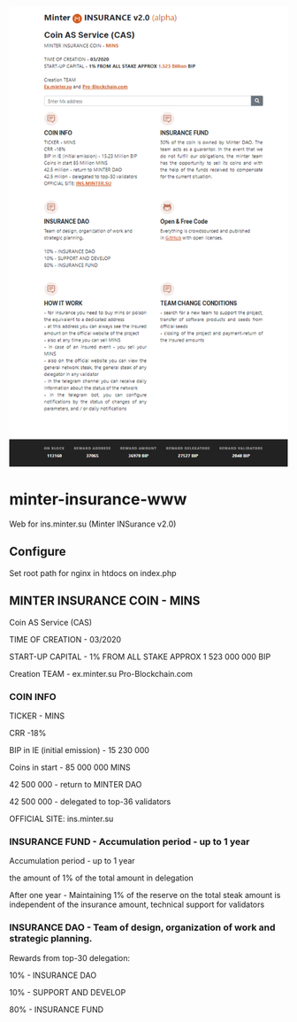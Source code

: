![Preview](https://github.com/pro-blockchain-com/minter-insurance-www/raw/master/htdocs/img/minter-insurance-alpha3.png)


# minter-insurance-www
Web for ins.minter.su (Minter INSurance v2.0)

## Configure

Set root path for nginx in htdocs on index.php

## MINTER INSURANCE COIN - MINS

Coin AS Service (CAS)

TIME OF CREATION - 03/2020

START-UP CAPITAL - 1% FROM ALL STAKE  APPROX 1 523 000 000 BIP

Сreation TEAM - ex.minter.su Pro-Blockchain.com  

### COIN INFO

TICKER - MINS

CRR -18%

BIP in IE (initial emission) - 15 230 000

Coins in start - 85 000 000  MINS

42 500 000 - return to MINTER DAO

42 500 000 - delegated to top-36 validators

OFFICIAL SITE: ins.minter.su

### INSURANCE FUND - Accumulation period - up to 1 year

Accumulation period - up to 1 year

the amount of 1% of the total amount in delegation

After one year - Maintaining 1% of the reserve on the total steak amount is independent of the insurance amount, technical support for validators 

### INSURANCE DAO - Team of design, organization of work and strategic planning. 

Rewards from top-30 delegation:

10% - INSURANCE DAO

10% - SUPPORT AND DEVELOP

80% - INSURANCE FUND
